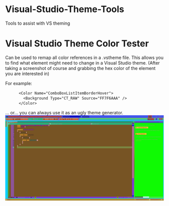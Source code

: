 # Visual-Studio-Theme-Tools
Tools to assist with VS theming

# Visual Studio Theme Color Tester
Can be used to remap all color references in a .vstheme file.
This allows you to find what element might need to change in a Visual Studio theme. (After taking a screenshot of course and grabbing the hex color of the element you are interested in)

For example:
```
      <Color Name="ComboBoxListItemBorderHover">
        <Background Type="CT_RAW" Source="FF7F6AAA" />
      </Color>
```

... or... you can always use it as an ugly theme generator.
![ugly Theme](https://github.com/djflan/Visual-Studio-Theme-Tools/blob/main/images/Ugly_Theme.png?raw=true)
